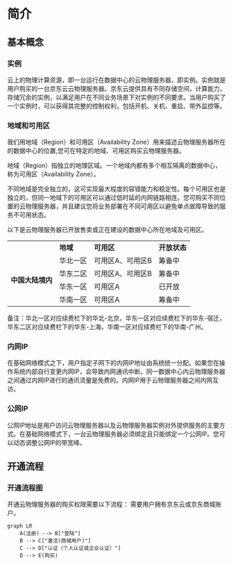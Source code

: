 # 简介

## 基本概念

### 实例
云上的物理计算资源，即一台运行在数据中心的云物理服务器，即实例。实例就是用户购买的一台京东云云物理服务器。京东云提供具有不同存储空间，计算能力，存储冗余的实例，以满足用户在不同业务场景下对实例的不同要求。当用户购买了一个实例时，可以获得其完整的控制权利，包括开机、关机、重启、带外监控等。

### 地域和可用区
我们用地域（Region）和可用区（Availability Zone）用来描述云物理服务器所在的数据中心的位置,您可在特定的地域、可用区购买云物理服务器。

地域（Region）指独立的地理区域。一个地域内都有多个相互隔离的数据中心，称为可用区（Availability Zone）。

不同地域是完全独立的，这可实现最大程度的容错能力和稳定性。每个可用区也是独立的，但同一地域下的可用区可以通过低时延的内网链路相连。您可购买不同位置的云物理服务器，并且建议您将业务部署在不同可用区以避免单点故障导致的服务不可用状态。

以下是云物理服务器已开放售卖或正在建设的数据中心所在地域及可用区。

<table>
    <tr>
        <td >&nbsp;</td> 
        <td ><B>地域</B></td> 
		<td ><B>可用区</B></td>
		<td ><B>开放状态</B></td>		
    </tr>
    <tr>   
        <td rowspan="4"><B>中国大陆境内</B></td>
		<td >华北一区</td>
		<td >可用区A、可用区B</td>
		<td >筹备中</td>
    </tr>
    <tr>   
        <td >华东二区</td>
		<td >可用区A、可用区B</td>
		<td >筹备中</td>
    </tr>
	<tr>   
        <td >华东一区</td>
		<td >可用区A</td>
		<td >已开放</td>
    </tr>
	<tr>   
        <td >华南一区</td>
		<td >可用区A</td>
		<td >筹备中</td>
    </tr>
</table>

备注：华北一区对应续费栏下的华北-北京，华东一区对应续费栏下的华东-宿迁，华东二区对应续费栏下的华东-上海，华南一区对应续费栏下的华南-广州。

### 内网IP
在基础网络模式之下，用户指定子网下的内网IP地址由系统统一分配。如果您在操作系统内部自行变更内网IP，会导致内网通讯中断。同一数据中心内云物理服务器之间通过内网IP进行的通讯流量是免费的。内网IP用于云物理服务器之间内网互访。

### 公网IP
公网IP地址是用户访问云物理服务器以及云物理服务器实例对外提供服务的主要方式。在基础网络模式下，一台云物理服务器必须绑定且只能绑定一个公网IP。您可以动态调整公网IP的带宽峰。

## 开通流程
### 开通流程图
开通云物理服务器的购买权限需要以下流程：
需要用户拥有京东云或京东商城账户。

```
graph LR
    A(注册) --> B["登陆"]
    B --> C["激活(商城用户)"]
    C --> D["认证（个人认证或企业认证）"]
    D --> E(购买)
```
